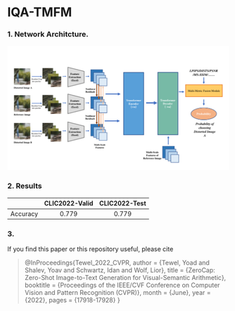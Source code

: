 # IQA-TMFM
### 1. Network Architcture.
![image](figures/network.png)
### 2. Results

| | CLIC2022-Valid | CLIC2022-Test |
| :------: | :-----:| :-----:|
|Accuracy| 0.779 | 0.779 |
### 3.
If you find this paper or this repository useful, please cite
> @InProceedings{Tewel_2022_CVPR,
    author    = {Tewel, Yoad and Shalev, Yoav and Schwartz, Idan and Wolf, Lior},
    title     = {ZeroCap: Zero-Shot Image-to-Text Generation for Visual-Semantic Arithmetic},
    booktitle = {Proceedings of the IEEE/CVF Conference on Computer Vision and Pattern Recognition (CVPR)},
    month     = {June},
    year      = {2022},
    pages     = {17918-17928}
}
